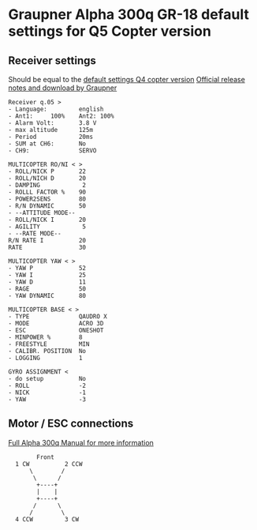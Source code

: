 # Graupner Alpha 300q GR-18 default settings for Q5 Copter version

## Receiver settings

Should be equal to the [default settings Q4 copter version](alpha300q_q04_settings.md)
[Official release notes and download by Graupner](https://www.graupner.de/blog/detail/sCategory/737/blogArticle/179)

```
Receiver q.05 >
- Language:         english
- Ant1:     100%    Ant2: 100%
- Alarm Volt:       3.8 V
- max altitude      125m
- Period            20ms
- SUM at CH6:       No
- CH9:              SERVO

MULTICOPTER RO/NI < >
- ROLL/NICK P       22
- ROLL/NICH D       20
- DAMPING            2
- ROLLL FACTOR %    90
- POWER2SENS        80
- R/N DYNAMIC       50
- --ATTITUDE MODE--
- ROLL/NICK I       20
- AGILITY            5
- --RATE MODE--
R/N RATE I          20
RATE                30

MULTICOPTER YAW < >
- YAW P             52
- YAW I             25
- YAW D             11
- RAGE              50
- YAW DYNAMIC       80

MULTICOPTER BASE < >
- TYPE              QAUDRO X
- MODE              ACRO 3D
- ESC               ONESHOT
- MINPOWER %        8
- FREESTYLE         MIN
- CALIBR. POSITION  No
- LOGGING           1

GYRO ASSIGNMENT <
- do setup          No
- ROLL              -2
- NICK              -1
- YAW               -3
```

## Motor / ESC connections

[Full Alpha 300q Manual for more information](https://www.graupner.de/media/pdf/52/b6/bf/16530_3D_Copter_Alpha_300_DE5a31018fcc155.pdf)

```
        Front
  1 CW          2 CCW
      \        /
       \      /
        +----+
        |    |
        +----+
       /      \
      /        \
  4 CCW         3 CW
```
